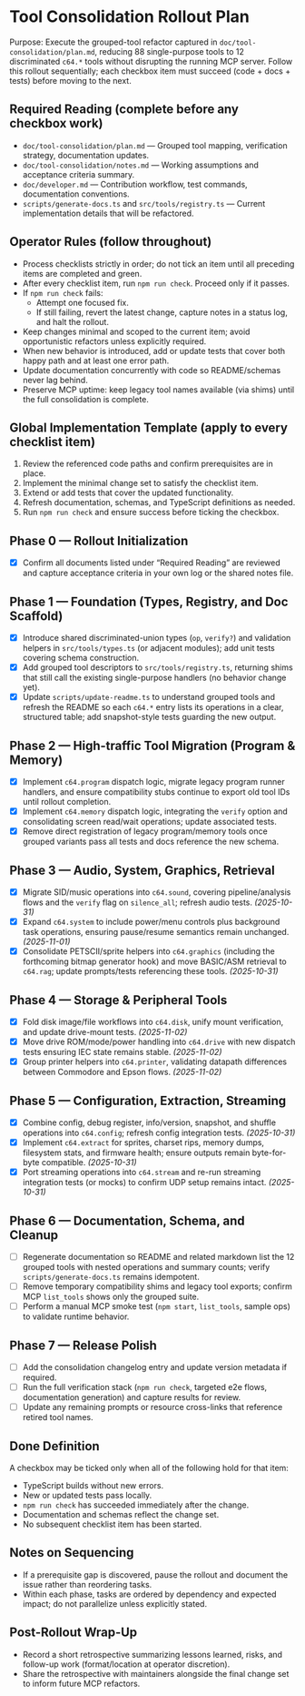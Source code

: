 # Tool Consolidation Rollout Plan

Purpose: Execute the grouped-tool refactor captured in `doc/tool-consolidation/plan.md`, reducing 88 single-purpose tools to 12 discriminated `c64.*` tools without disrupting the running MCP server. Follow this rollout sequentially; each checkbox item must succeed (code + docs + tests) before moving to the next.

## Required Reading (complete before any checkbox work)

- `doc/tool-consolidation/plan.md` — Grouped tool mapping, verification strategy, documentation updates.
- `doc/tool-consolidation/notes.md` — Working assumptions and acceptance criteria summary.
- `doc/developer.md` — Contribution workflow, test commands, documentation conventions.
- `scripts/generate-docs.ts` and `src/tools/registry.ts` — Current implementation details that will be refactored.

## Operator Rules (follow throughout)

- Process checklists strictly in order; do not tick an item until all preceding items are completed and green.
- After every checklist item, run `npm run check`. Proceed only if it passes.
- If `npm run check` fails:
  - Attempt one focused fix.
  - If still failing, revert the latest change, capture notes in a status log, and halt the rollout.
- Keep changes minimal and scoped to the current item; avoid opportunistic refactors unless explicitly required.
- When new behavior is introduced, add or update tests that cover both happy path and at least one error path.
- Update documentation concurrently with code so README/schemas never lag behind.
- Preserve MCP uptime: keep legacy tool names available (via shims) until the full consolidation is complete.

## Global Implementation Template (apply to every checklist item)

1. Review the referenced code paths and confirm prerequisites are in place.
2. Implement the minimal change set to satisfy the checklist item.
3. Extend or add tests that cover the updated functionality.
4. Refresh documentation, schemas, and TypeScript definitions as needed.
5. Run `npm run check` and ensure success before ticking the checkbox.

## Phase 0 — Rollout Initialization

- [x] Confirm all documents listed under “Required Reading” are reviewed and capture acceptance criteria in your own log or the shared notes file.

## Phase 1 — Foundation (Types, Registry, and Doc Scaffold)

- [x] Introduce shared discriminated-union types (`op`, `verify?`) and validation helpers in `src/tools/types.ts` (or adjacent modules); add unit tests covering schema construction.
- [x] Add grouped tool descriptors to `src/tools/registry.ts`, returning shims that still call the existing single-purpose handlers (no behavior change yet).
- [x] Update `scripts/update-readme.ts` to understand grouped tools and refresh the README so each `c64.*` entry lists its operations in a clear, structured table; add snapshot-style tests guarding the new output.

## Phase 2 — High-traffic Tool Migration (Program & Memory)

- [x] Implement `c64.program` dispatch logic, migrate legacy program runner handlers, and ensure compatibility stubs continue to export old tool IDs until rollout completion.
- [x] Implement `c64.memory` dispatch logic, integrating the `verify` option and consolidating screen read/wait operations; update associated tests.
- [x] Remove direct registration of legacy program/memory tools once grouped variants pass all tests and docs reference the new schema.

## Phase 3 — Audio, System, Graphics, Retrieval

- [x] Migrate SID/music operations into `c64.sound`, covering pipeline/analysis flows and the `verify` flag on `silence_all`; refresh audio tests. *(2025-10-31)*
- [x] Expand `c64.system` to include power/menu controls plus background task operations, ensuring pause/resume semantics remain unchanged. *(2025-11-01)*
- [x] Consolidate PETSCII/sprite helpers into `c64.graphics` (including the forthcoming bitmap generator hook) and move BASIC/ASM retrieval to `c64.rag`; update prompts/tests referencing these tools. *(2025-10-31)*

## Phase 4 — Storage & Peripheral Tools

- [x] Fold disk image/file workflows into `c64.disk`, unify mount verification, and update drive-mount tests. *(2025-11-02)*
- [x] Move drive ROM/mode/power handling into `c64.drive` with new dispatch tests ensuring IEC state remains stable. *(2025-11-02)*
- [x] Group printer helpers into `c64.printer`, validating datapath differences between Commodore and Epson flows. *(2025-11-02)*

## Phase 5 — Configuration, Extraction, Streaming

- [x] Combine config, debug register, info/version, snapshot, and shuffle operations into `c64.config`; refresh config integration tests. *(2025-10-31)*
- [x] Implement `c64.extract` for sprites, charset rips, memory dumps, filesystem stats, and firmware health; ensure outputs remain byte-for-byte compatible. *(2025-10-31)*
- [x] Port streaming operations into `c64.stream` and re-run streaming integration tests (or mocks) to confirm UDP setup remains intact. *(2025-10-31)*

## Phase 6 — Documentation, Schema, and Cleanup

- [ ] Regenerate documentation so README and related markdown list the 12 grouped tools with nested operations and summary counts; verify `scripts/generate-docs.ts` remains idempotent.
- [ ] Remove temporary compatibility shims and legacy tool exports; confirm MCP `list_tools` shows only the grouped suite.
- [ ] Perform a manual MCP smoke test (`npm start`, `list_tools`, sample ops) to validate runtime behavior.

## Phase 7 — Release Polish

- [ ] Add the consolidation changelog entry and update version metadata if required.
- [ ] Run the full verification stack (`npm run check`, targeted e2e flows, documentation generation) and capture results for review.
- [ ] Update any remaining prompts or resource cross-links that reference retired tool names.

## Done Definition

A checkbox may be ticked only when all of the following hold for that item:

- TypeScript builds without new errors.
- New or updated tests pass locally.
- `npm run check` has succeeded immediately after the change.
- Documentation and schemas reflect the change set.
- No subsequent checklist item has been started.

## Notes on Sequencing

- If a prerequisite gap is discovered, pause the rollout and document the issue rather than reordering tasks.
- Within each phase, tasks are ordered by dependency and expected impact; do not parallelize unless explicitly stated.

## Post-Rollout Wrap-Up

- Record a short retrospective summarizing lessons learned, risks, and follow-up work (format/location at operator discretion).
- Share the retrospective with maintainers alongside the final change set to inform future MCP refactors.
